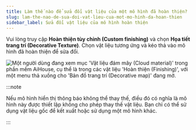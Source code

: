 ```yaml
---
title: Làm thế nào để sửa đổi vật liệu của một mô hình đã hoàn thiện?
slug: lam-the-nao-de-sua-doi-vat-lieu-cua-mot-mo-hinh-da-hoan-thien
sidebar_label: Sửa đổi vật liệu của mô hình hoàn thiện
---
```


Vui lòng truy cập **Hoàn thiện tùy chỉnh (Custom finishing)** và chọn **Họa tiết trang trí (Decorative Texture)**. Chọn vật liệu tương ứng và kéo thả vào mô hình đã hoàn thiện để sửa đổi.

![Một người dùng đang xem mục 'Vật liệu đám mây (Cloud material)' trong phần mềm AiHouse, cụ thể là trong các vật liệu 'Hoàn thiện (Finishing)', với một menu thả xuống cho 'Bản đồ trang trí (Decorative map)' đang mở.](https://storage.googleapis.com/jegavn_kb/images/611ad165-390e-4451-a3d7-5a2afe5cc5fc.png)

:::note

Nếu mô hình hiển thị thông báo không thể thay thế, điều đó có nghĩa là mô hình này được thiết lập không cho phép thay thế vật liệu. Bạn chỉ có thể sử dụng vật liệu gốc để kết xuất hoặc sử dụng một mô hình khác.

:::